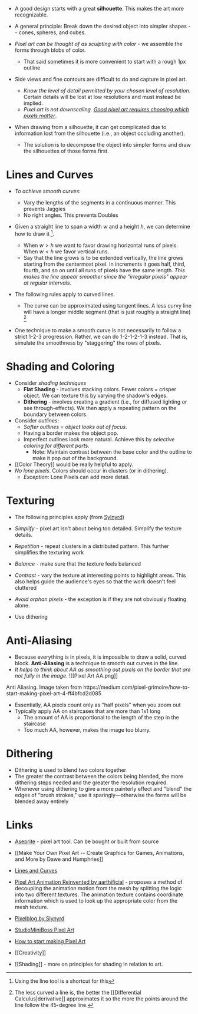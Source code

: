 * A good design starts with a great **silhouette**. This makes the art more recognizable.
* A general principle: Break down the desired object into simpler shapes -- cones, spheres, and cubes.

* *Pixel art can be thought of as sculpting with color* - we assemble the forms through blobs of color.
	* That said sometimes it is more convenient to start with a rough 1px outline

* Side views and fine contours are difficult to do and capture in pixel art.
	* *Know the level of detail permitted by your chosen level of resolution*. Certain details will be lost at low resolutions and must instead be implied. 
	* *Pixel art is not downscaling. [Good pixel art requires choosing which pixels matter](https://www.youtube.com/watch?v=Z_AST32rrbU)*.

* When drawing from a silhouette, it can get complicated due to information lost from the silhouette (i.e., an object occluding another).
	* The solution is to decompose the object into simpler forms and draw the silhouettes of those forms first. 

# Lines and Curves 
* *To achieve smooth curves:* 
	* Vary the lengths of the segments in a continuous manner. This prevents Jaggies 
	* No right angles. This prevents Doubles 

* Given a straight line to span a width $w$ and a height $h$, we can determine how to draw it [^1].
	* When $w > h$ we want to favor drawing horizontal runs of pixels. When $w < h$ we favor vertical runs. 
	* Say that the line grows is to be extended vertically, the line grows starting from the centermost pixel. In increments it goes half, third, fourth, and so on until all runs of pixels have the same length.  *This makes the line appear smoother since the "irregular pixels" appear at regular intervals*. 

* The following rules apply to curved lines. 
	* The curve can be approximated using tangent lines. A less curvy line will have a longer middle segment (that is just roughly a straight line) [^2]


[^1]: Using the line tool is a shortcut for this 
[^2]: The less curved a line is, the better the [[Differential Calculus|derivative]] approximates it so the more the points around the line follow the 45-degree line. 

* One technique to make a smooth curve is not necessarily to follow a strict 1-2-3 progression. Rather, we can do 1-2-1-2-1-3  instead.  That is, simulate the smoothness by "staggering" the rows of pixels. 
# Shading and Coloring
* Consider *shading techniques*
	* **Flat Shading** - involves stacking colors. Fewer colors = crisper object. We can texture this by varying the shadow's edges.
	* **Dithering** - involves creating a gradient (i.e., for diffused lighting or see through-effects). We then apply a repeating pattern on the boundary between colors.
* Consider *outlines*: 
	* *Softer outlines = object looks out of focus*.
	* Having a border makes the object pop.
	* Imperfect outlines look more natural. Achieve this by *selective coloring for different parts*.
		* Note: Maintain contrast between the base color and the outline to make it pop out of the background.
* [[Color Theory]] would be really helpful to apply. 
* *No lone pixels*. Colors should occur in clusters (or in dithering).
	* *Exception*: Lone Pixels can add more detail. 

# Texturing 
* The following principles apply (from [Sylnyrd](https://www.slynyrd.com/blog/2018/2/15/pixelblog-2-texture)) 

* *Simplify* - pixel art isn't about being too detailed. Simplify the texture details. 
* *Repetition* - repeat clusters in a distributed pattern. This further simplifies the texturing work 
* *Balance* - make sure that the texture feels balanced 
* *Contrast* - vary the texture at interesting points to highlight areas. This also helps guide the audience's eyes so that the work doesn't feel cluttered
* *Avoid orphan pixels* - the exception is if they are not obviously floating alone. 

* Use dithering 

# Anti-Aliasing
* Because everything is in pixels, it is impossible to draw a solid, curved block. **Anti-Aliasing** is a technique to smooth out curves in the line.
* *It helps to think about AA as smoothing out pixels on the border that are not fully in the image*.
![[Pixel Art AA.png]]
<figcaption> Anti Aliasing. Image taken from https://medium.com/pixel-grimoire/how-to-start-making-pixel-art-4-ff4bfcd2d085  </figcaption>


* Essentially, AA pixels count only as "half pixels" when you zoom out
* Typically apply AA on staircases that are more than 1x1 long
	* The amount of AA is proportional to the length of the step in the staircase
	* Too much AA, however, makes the image too blurry.

# Dithering
* Dithering is used to blend two colors together
* The greater the contrast between the colors being blended, the more dithering steps needed and the greater the resolution required.
* Whenever using dithering to give a more painterly effect and "blend" the edges of  "brush strokes," use it sparingly—otherwise the forms will be blended away entirely

# Links
* [Aseprite](https://github.com/aseprite/aseprite) - pixel art tool. Can be bought or built from source 

* [[Make Your Own Pixel Art -- Create Graphics for Games, Animations, and More by Dawe and Humphries]]
* [Lines and Curves](https://opengameart.org/content/chapter-2-lines-and-curves)
* [Pixel Art Animation Reinvented by aarthificial](https://www.youtube.com/watch?v=HsOKwUwL1bE&t=270s) - proposes a method of decoupling the animation motion from the mesh by splitting the logic into two different textures. The animation texture contains coordinate information which is used to look up the appropriate color from the mesh texture. 

* [Pixelblog by Slynyrd](https://www.slynyrd.com/pixelblog-catalogue) 
* [StudioMiniBoss Pixel Art](https://blog.studiominiboss.com/pixelart)
* [How to start making Pixel Art](https://medium.com/pixel-grimoire/how-to-start-making-pixel-art-4-ff4bfcd2d085)

* [[Creativity]]
* [[Shading]] - more on principles for shading in relation to art.